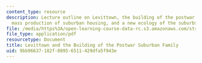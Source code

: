 ```yaml
---
content_type: resource
description: Lecture outline on Levittown, the building of the postwar suburban family,
  mass production of suburban housing, and a new ecology of the suburbs.
file: /media/https%3A/open-learning-course-data-rc.s3.amazonaws.com/sts-036-technology-and-nature-in-american-history-spring-2008/9bb96637182f08956511429dfa5f943e_wk12_outline.pdf
file_type: application/pdf
resourcetype: Document
title: Levittown and the Building of the Postwar Suburban Family
uid: 9bb96637-182f-0895-6511-429dfa5f943e
---
```

